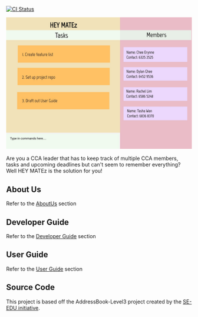 [![CI Status](https://github.com/AY2021S2-CS2103T-W14-3/tp/actions/workflows/gradle.yml/badge.svg)](https://github.com/AY2021S2-CS2103T-W14-3/tp/actions/workflows/gradle.yml)

![Ui](docs/images/Ui.png)

Are you a CCA leader that has to keep track of multiple CCA members, tasks and upcoming deadlines but can't seem to remember everything? Well HEY MATEz is the solution for you!

## About Us
Refer to the [AboutUs](https://github.com/AY2021S2-CS2103T-W14-3/tp/blob/master/docs/AboutUs.md) section

## Developer Guide
Refer to the [Developer Guide](https://github.com/AY2021S2-CS2103T-W14-3/tp/blob/master/docs/DeveloperGuide.md) section

## User Guide
Refer to the [User Guide](https://github.com/AY2021S2-CS2103T-W14-3/tp/blob/master/docs/UserGuide.md) section

## Source Code
This project is based off the AddressBook-Level3 project created by the [SE-EDU initiative](https://se-education.org).

